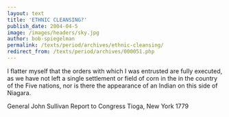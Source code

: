 ```yaml
---
layout: text
title: 'ETHNIC CLEANSING?'
publish_date: 2004-04-5
image: /images/headers/sky.jpg
author: bob-spiegelman
permalink: /texts/period/archives/ethnic-cleansing/
redirect_from: /texts/period/archives/000051.php
---
```


I flatter myself that the orders with which I was entrusted are fully executed, as we have not left a single settlement or field of corn in the in the country of the Five nations, nor is there the appearance of an Indian on this side of Niagara.

General John Sullivan
Report to Congress
Tioga, New York 1779
